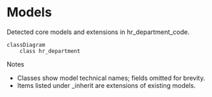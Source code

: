 # Models

Detected core models and extensions in hr_department_code.

```mermaid
classDiagram
    class hr_department
```

Notes
- Classes show model technical names; fields omitted for brevity.
- Items listed under _inherit are extensions of existing models.

